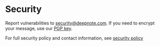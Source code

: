 # Security

Report vulnerabilities to security@deepnote.com. If you need to encrypt your message, use our [PGP key](https://deepnote.com/.well-known/pgp-key.txt).

For full security policy and contact information, see [security policy](https://deepnote.com/.well-known/security.txt)
